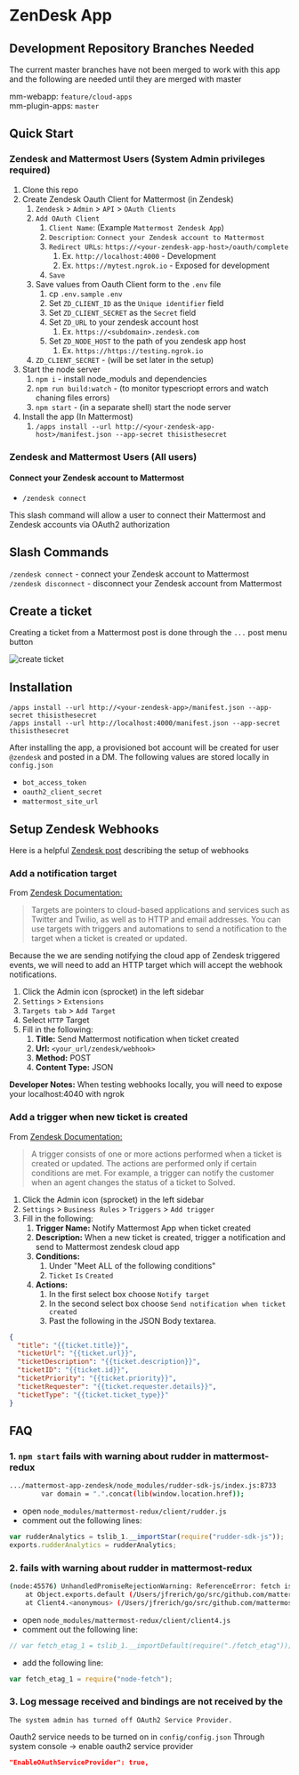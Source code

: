 # ZenDesk App

## Development Repository Branches Needed

The current master branches have not been merged to work with this app and the following are needed until they are merged with master

mm-webapp: `feature/cloud-apps`  
mm-plugin-apps: `master`

## Quick Start

### Zendesk and Mattermost Users (System Admin privileges required)

1. Clone this repo
1. Create Zendesk Oauth Client for Mattermost (in Zendesk)
    1. `Zendesk` > `Admin` > `API` > `OAuth Clients`
    1. `Add OAuth Client`
        1. `Client Name`: (Example `Mattermost Zendesk App`)
        1. `Description`: `Connect your Zendesk account to Mattermost`
        1. `Redirect URLs`: `https://<your-zendesk-app-host>/oauth/complete`
            1. Ex. `http://localhost:4000` - Development
            1. Ex. `https://mytest.ngrok.io` - Exposed for development
        1. `Save`
    1. Save values from Oauth Client form to the `.env` file
        1. cp `.env.sample` `.env`
        1. Set `ZD_CLIENT_ID` as the `Unique identifier` field
        1. Set `ZD_CLIENT_SECRET` as the `Secret` field
        1. Set `ZD_URL` to your zendesk account host
            1. Ex. `https://<subdomain>.zendesk.com`
        1. Set `ZD_NODE_HOST` to the path of you zendesk app host
            1. Ex. `https://https://testing.ngrok.io`
    1. `ZD_CLIENT_SECRET` - (will be set later in the setup)
1. Start the node server
    1. `npm i` - install node_moduls and dependencies
    1. `npm run build:watch` - (to monitor typescriopt errors and watch chaning files errors)
    1. `npm start` - (in a separate shell) start the node server
1. Install the app (In Mattermost)
    1. `/apps install --url http://<your-zendesk-app-host>/manifest.json --app-secret thisisthesecret`  

### Zendesk and Mattermost Users (All users)

#### Connect your Zendesk account to Mattermost

- `/zendesk connect`

This slash command will allow a user to connect their Mattermost and Zendesk
accounts via OAuth2 authorization

## Slash Commands

`/zendesk connect` - connect your Zendesk account to Mattermost  
`/zendesk disconnect` - disconnect your Zendesk account from Mattermost

## Create a ticket

Creating a ticket from a Mattermost post is done through the `...` post menu button

![create ticket](./assets/create-ticket.gif)

## Installation

`/apps install --url http://<your-zendesk-app>/manifest.json --app-secret thisisthesecret`  
`/apps install --url http://localhost:4000/manifest.json --app-secret thisisthesecret`  

After installing the app, a provisioned bot account will be created for user `@zendesk` and posted in a DM. The following values are stored locally in `config.json`

- `bot_access_token`
- `oauth2_client_secret`
- `mattermost_site_url`

## Setup Zendesk Webhooks

Here is a helpful [Zendesk post](https://support.zendesk.com/hc/en-us/articles/204890268-Creating-webhooks-with-the-HTTP-target#topic_yf1_fs5_tr) describing the setup of webhooks

### Add a notification target

From [Zendesk Documentation:](https://developer.zendesk.com/rest_api/docs/support/targets)

> Targets are pointers to cloud-based applications and services such as Twitter and Twilio, as well as to HTTP and email addresses. You can use targets with triggers and automations to send a notification to the target when a ticket is created or updated.

Because the we are sending notifying the cloud app of Zendesk triggered events,
we will need to add an HTTP target which will accept the webhook notifications.

1. Click the Admin icon (sprocket) in the left sidebar
1. `Settings` > `Extensions`
1. `Targets tab` > `Add Target`
1. Select `HTTP` Target
1. Fill in the following:
    1. **Title:** Send Mattermost notification when ticket created
    1. **Url:** `<your_url/zendesk/webhook>`
    1. **Method:** POST
    1. **Content Type:** JSON

**Developer Notes:** When testing webhooks locally, you will need to expose your localhost:4040 with ngrok

### Add a trigger when new ticket is created

From [Zendesk Documentation:](https://developer.zendesk.com/rest_api/docs/support/triggers)

> A trigger consists of one or more actions performed when a ticket is created or updated. The actions are performed only if certain conditions are met. For example, a trigger can notify the customer when an agent changes the status of a ticket to Solved.

1. Click the Admin icon (sprocket) in the left sidebar
1. `Settings` > `Business Rules` > `Triggers` > `Add trigger`
1. Fill in the following:
    1. **Trigger Name:** Notify Mattermost App when ticket created
    1. **Description:** When a new ticket is created, trigger a notification and send to Mattermost zendesk cloud app
    1. **Conditions:**
        1. Under "Meet ALL of the following conditions"
        1. `Ticket` `Is` `Created`
    1. **Actions:**
        1. In the first select box choose `Notify target`
        1. In the second select box choose `Send notification when ticket
           created`
        1. Past the following in the JSON Body textarea.

```json
{
  "title": "{{ticket.title}}",
  "ticketUrl": "{{ticket.url}}",
  "ticketDescription": "{{ticket.description}}",
  "ticketID": "{{ticket.id}}",
  "ticketPriority": "{{ticket.priority}}",
  "ticketRequester": "{{ticket.requester.details}}",
  "ticketType": "{{ticket.ticket_type}}"
}
```

## FAQ

### 1. `npm start` fails with warning about rudder in mattermost-redux

```sh
.../mattermost-app-zendesk/node_modules/rudder-sdk-js/index.js:8733
        var domain = ".".concat(lib(window.location.href));
```

- open `node_modules/mattermost-redux/client/rudder.js`
- comment out the following lines:

```javascript
var rudderAnalytics = tslib_1.__importStar(require("rudder-sdk-js"));
exports.rudderAnalytics = rudderAnalytics;
```

### 2.  fails with warning about rudder in mattermost-redux

```sh
(node:45576) UnhandledPromiseRejectionWarning: ReferenceError: fetch is not defined
    at Object.exports.default (/Users/jfrerich/go/src/github.com/mattermost/plugins/mattermost-app-zendesk/node_modules/mattermost-redux/client/fetch_etag.js:32:26)
    at Client4.<anonymous> (/Users/jfrerich/go/src/github.com/mattermost/plugins/mattermost-app-zendesk/node_modules/mattermost-redux/client/client4.js:1594:70)
```

- open `node_modules/mattermost-redux/client/client4.js`
- comment out the following line:

```javascript
// var fetch_etag_1 = tslib_1.__importDefault(require("./fetch_etag"));
```

- add the following line:

```javascript
var fetch_etag_1 = require("node-fetch");
```

### 3. Log message received and bindings are not received by the 

`The system admin has turned off OAuth2 Service Provider.`

Oauth2 service needs to be turned on in `config/config.json`
Through system console -> enable oauth2 service provider


```json
"EnableOAuthServiceProvider": true,
```
